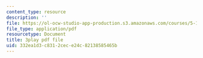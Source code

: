 ```yaml
---
content_type: resource
description: ''
file: https://ol-ocw-studio-app-production.s3.amazonaws.com/courses/5-111-principles-of-chemical-science-fall-2008/332ea1d3c8312cece24c82138585465b_MUUl2yd3C9s.pdf
file_type: application/pdf
resourcetype: Document
title: 3play pdf file
uid: 332ea1d3-c831-2cec-e24c-82138585465b
---
```

